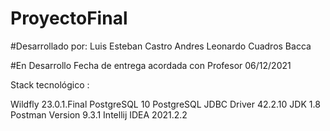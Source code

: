 # ProyectoFinal
 #Desarrollado por:
 Luis Esteban Castro
 Andres Leonardo Cuadros Bacca
 
 #En Desarrollo Fecha de entrega acordada con Profesor 06/12/2021
 
 Stack tecnológico :

Wildfly 23.0.1.Final
PostgreSQL 10
PostgreSQL JDBC Driver 42.2.10
JDK 1.8
Postman Version 9.3.1
Intellij IDEA 2021.2.2
